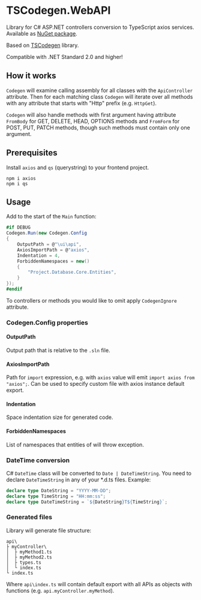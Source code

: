 # TSCodegen.WebAPI

Library for C# ASP.NET controllers conversion to TypeScript axios services. Available as [NuGet package](https://www.nuget.org/packages/TSCodegen.WebAPI/).

Based on [TSCodegen](https://github.com/0x2E757/TSCodegen) library.

Compatible with .NET Standard 2.0 and higher!

## How it works

`Codegen` will examine calling assembly for all classes with the `ApiController` attribute. Then for each matching class `Codegen` will iterate over all methods with any attribute that starts with "Http" prefix (e.g. `HttpGet`).

`Codegen` will also handle methods with first argument having attribute `FromBody` for GET, DELETE, HEAD, OPTIONS methods and `FromForm` for POST, PUT, PATCH methods, though such methods must contain only one argument.

## Prerequisites

Install `axios` and `qs` (querystring) to your frontend project.

```Shell
npm i axios
npm i qs
```

## Usage

Add to the start of the `Main` function:

```C#
#if DEBUG
Codegen.Run(new Codegen.Config
{
    OutputPath = @"\ui\api",
    AxiosImportPath = @"axios",
    Indentation = 4,
    ForbiddenNamespaces = new()
    {
        "Project.Database.Core.Entities",
    }
});
#endif
```

To controllers or methods you would like to omit apply `CodegenIgnore` attribute.

### Codegen.Config properties

#### OutputPath

Output path that is relative to the `.sln` file.

#### AxiosImportPath

Path for `import` expression, e.g. with `axios` value will emit `import axios from "axios";`. Can be used to specify custom file with axios instance default export.

#### Indentation

Space indentation size for generated code.

#### ForbiddenNamespaces

List of namespaces that entities of will throw exception.

### DateTime conversion

C# `DateTime` class will be converted to `Date | DateTimeString`. You need to declare `DateTimeString` in any of your \*.d.ts files. Example:

```TypeScript
declare type DateString = "YYYY-MM-DD";
declare type TimeString = "HH:mm:ss";
declare type DateTimeString = `${DateString}T${TimeString}`;
```

### Generated files

Library will generate file structure:

```
api\
├ myController\
│  ├ myMethod1.ts
│  ├ myMethod2.ts
│  ├ types.ts
│  └ index.ts
└ index.ts
```

Where `api\index.ts` will contain default export with all APIs as objects with functions (e.g. `api.myController.myMethod`).
